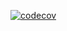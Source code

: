 [![codecov](https://codecov.io/gh/codemakeracademy/cm-aerodynamics-oop/branch/master/graph/badge.svg?token=osZrQyomeU)](https://codecov.io/gh/codemakeracademy/cm-aerodynamics-oop)
